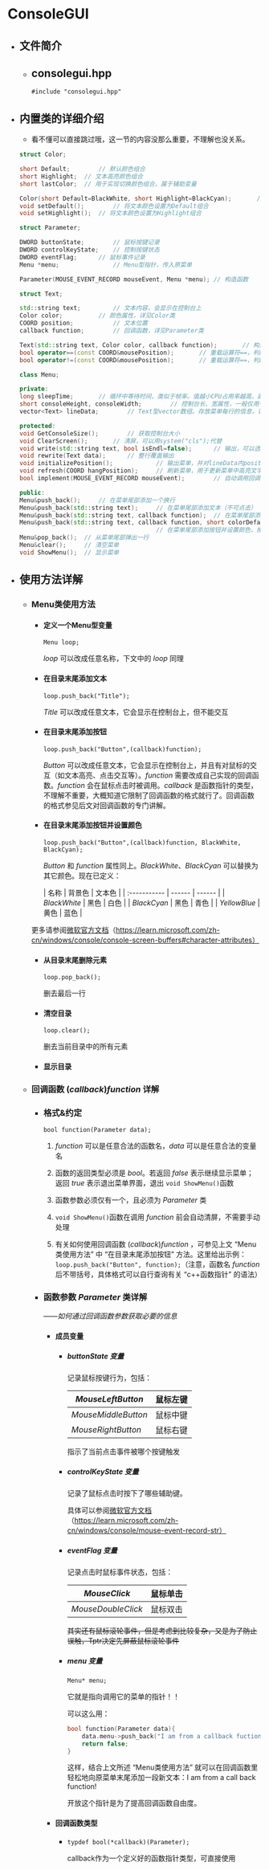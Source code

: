 # ConsoleGUI

- ## 文件简介

  - ## consolegui.hpp

    `#include "consolegui.hpp"`

- ## 内置类的详细介绍

  - 看不懂可以直接跳过哦，这一节的内容没那么重要，不理解也没关系。

  ```c++
  struct Color;
  
  short Default;		// 默认颜色组合
  short Highlight;	// 文本高亮颜色组合
  short lastColor;	// 用于实现切换颜色组合，属于辅助变量
  
  Color(short Default=BlackWhite, short Highlight=BlackCyan);		// 构造函数
  void setDefault();		// 将文本颜色设置为Default组合
  void setHighlight();	// 将文本颜色设置为Highlight组合
  ```

  ```c++
  struct Parameter;
  
  DWORD buttonState;		// 鼠标按键记录
  DWORD controlKeyState;	// 控制按键状态
  DWORD eventFlag;		// 鼠标事件记录
  Menu *menu;				// Menu型指针，传入原菜单
  
  Parameter(MOUSE_EVENT_RECORD mouseEvent, Menu *menu);	// 构造函数
  ```

  ```c++
  struct Text;
  
  std::string text;			// 文本内容，会显示在控制台上
  Color color;			// 颜色属性，详见Color类
  COORD position;			// 文本位置
  callback function;		// 回调函数，详见Parameter类
  
  Text(std::string text, Color color, callback function);		// 构造函数
  bool operator==(const COORD&mousePosition);		// 重载运算符==，判断鼠标坐标是否与文本位置重合
  bool operator!=(const COORD&mousePosition);		// 重载运算符==，判断鼠标坐标是否不与文本位置重合
  ```

  ```c++
  class Menu;
  
  private:
  long sleepTime;		// 循环中等待时间，类似于帧率。值越小CPU占用率越高、画面越流畅。一般为50
  short consoleHeight, consoleWidth;		// 控制台长、宽属性，一般仅用于ClearScreen函数
  vector<Text> lineData;		// Text型vector数组。存放菜单每行的信息，详见Text类
  
  protected:
  void GetConsoleSize();		// 获取控制台大小
  void ClearScreen();		// 清屏，可以用system("cls");代替
  void write(std::string text, bool isEndl=false);		// 输出，可以选择传入第二个参数表示是否要换行
  void rewrite(Text data);		// 整行覆盖输出
  void initializePosition();			// 输出菜单，并对lineData内position成员变量初始化
  void refresh(COORD hangPosition);		// 刷新菜单，用于更新菜单中高亮文字
  bool implement(MOUSE_EVENT_RECORD mouseEvent);		// 自动调用回调函数
  
  public:
  Menu&push_back();		// 在菜单尾部添加一个换行
  Menu&push_back(std::string text);		// 在菜单尾部添加文本（不可点击）
  Menu&push_back(std::string text, callback function);	// 在菜单尾部添加按钮，按下时执行function();
  Menu&push_back(std::string text, callback function, short colorDefault, short colorHighlight);
  										// 在菜单尾部添加按钮并设置颜色，按下时执行function();
  Menu&pop_back();	// 从菜单尾部弹出一行
  Menu&clear();		// 清空菜单
  void ShowMenu();	// 显示菜单
  ```

- ## 使用方法详解

  - ### Menu类使用方法

    - #### 定义一个Menu型变量

      `Menu loop;`

      $loop$ 可以改成任意名称，下文中的 $loop$ 同理

      

    - #### 在目录末尾添加文本

      `loop.push_back("Title");`

      $Title$ 可以改成任意文本，它会显示在控制台上，但不能交互

      

    - #### 在目录末尾添加按钮

      `loop.push_back("Button",(callback)function);`

      $Button$ 可以改成任意文本，它会显示在控制台上，并且有对鼠标的交互（如文本高亮、点击交互等）。$function$ 需要改成自己实现的回调函数。$function$ 会在鼠标点击时被调用。$callback$ 是函数指针的类型，不理解不重要，大概知道它限制了回调函数的格式就行了。回调函数的格式参见后文对回调函数的专门讲解。

      

    - #### 在目录末尾添加按钮并设置颜色

      `loop.push_back("Button",(callback)function, BlackWhite, BlackCyan);`

      $Button$ 和 $function$ 属性同上。$BlackWhite$、$BlackCyan$ 可以替换为其它颜色。现在已定义：

      | 名称         | 背景色 | 文本色 |
  | :----------- | ------ | ------ |
      | $BlackWhite$ | 黑色   | 白色   |
      | $BlackCyan$  | 黑色   | 青色   |
    | $YellowBlue$ | 黄色   | 蓝色   |
    
    更多请参阅[微软官方文档](https://learn.microsoft.com/zh-cn/windows/console/console-screen-buffers#character-attributes)（https://learn.microsoft.com/zh-cn/windows/console/console-screen-buffers#character-attributes）

    
    
    - #### 从目录末尾删除元素
    
      `loop.pop_back();`
    
      删去最后一行
    
      
    
    - #### 清空目录
    
      `loop.clear();`
    
      删去当前目录中的所有元素
    
      
    
    - #### 显示目录
    
  - ### 回调函数  $(callback)function$ 详解

    - ### 格式&约定

      `bool function(Parameter data);`

      1. $function$ 可以是任意合法的函数名，$data$ 可以是任意合法的变量名

      2. 函数的返回类型必须是 $bool$。若返回 $false$ 表示继续显示菜单；返回 $true$ 表示退出菜单界面，退出 `void ShowMenu()`函数

      3. 函数参数必须仅有一个，且必须为 $Parameter$ 类

      4. `void ShowMenu()`函数在调用 $function$ 前会自动清屏，不需要手动处理

      5. 有关如何使用回调函数 $(callback)function$ ，可参见上文  “Menu类使用方法”  中  “在目录末尾添加按钮”  方法。这里给出示例：`loop.push_back("Button", function);`（注意，函数名 $function$ 后不带括号，具体格式可以自行查询有关  “c++函数指针”  的语法）

         

    - ### 函数参数 $Parameter$ 类详解

      ——*如何通过回调函数参数获取必要的信息*

      - #### 成员变量

        - ##### $buttonState$ 变量

          记录鼠标按键行为，包括：

          | $MouseLeftButton$   | 鼠标左键 |
          | ------------------- | -------- |
          | $MouseMiddleButton$ | 鼠标中键 |
          | $MouseRightButton$  | 鼠标右键 |

          指示了当前点击事件被哪个按键触发

          

        - ##### $controlKeyState$ 变量

          记录了鼠标点击时按下了哪些辅助键。

          具体可以参阅[微软官方文档](https://learn.microsoft.com/zh-cn/windows/console/mouse-event-record-str)（https://learn.microsoft.com/zh-cn/windows/console/mouse-event-record-str）

          

        - ##### $eventFlag$ 变量

          记录点击时鼠标事件状态，包括：

          | $MouseClick$       | 鼠标单击 |
          | ------------------ | -------- |
          | $MouseDoubleClick$ | 鼠标双击 |

          ~~其实还有鼠标滚轮事件，但是考虑到比较复杂，又是为了防止误触，Tptr决定先屏蔽鼠标滚轮事件~~

          

        - ##### $menu$ 变量

          `Menu* menu;`

          它就是指向调用它的菜单的指针！！

          可以这么用：

          ```c++
          bool function(Parameter data){
              data.menu->push_back("I am from a callback fuction!");
              return false;
          }
          ```

          这样，结合上文所述  “Menu类使用方法”  就可以在回调函数里轻松地向原菜单末尾添加一段新文本：I am from a call back function!

          开放这个指针是为了提高回调函数自由度。

          

      - #### 回调函数类型

        - `typdef bool(*callback)(Parameter);`

          callback作为一个定义好的函数指针类型，可直接使用

